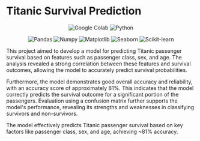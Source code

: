 # Titanic Survival Prediction

<p align="center">
  <img alt="Google Colab" src="https://img.shields.io/badge/Google_Colab-F9AB00?style=for-the-badge&logo=google-colab&logoColor=white" />
  <img alt="Python" src="https://img.shields.io/badge/-Python-3670A0?style=for-the-badge&logo=python&logoColor=ffdd54" />
</p>
<p align="center">
  <img alt="Pandas" src="https://img.shields.io/badge/-Pandas-333333?style=for-the-badge&logo=pandas" />
  <img alt="Numpy" src="https://img.shields.io/badge/Numpy-777BB4?style=for-the-badge&logo=numpy&logoColor=white" />
  <img alt="Matplotlib" src="https://img.shields.io/badge/-Matplotlib-000000?style=for-the-badge&logo=python" />
  <img alt="Seaborn" src="https://img.shields.io/badge/-Seaborn-3776AB?style=for-the-badge&logo=python&logoColor=white&size=40x40" />
  <img alt="Scikit-learn" src="https://img.shields.io/badge/scikit--learn-F7931E?style=for-the-badge&logo=scikit-learn&logoColor=white" />
</p>


This project aimed to develop a model for predicting Titanic passenger survival based on features such as passenger class, sex, and age. The analysis revealed a strong correlation between these features and survival outcomes, allowing the model to accurately predict survival probabilities.

Furthermore, the model demonstrates good overall accuracy and reliability, with an accuracy score of approximately 81%. This indicates that the model correctly predicts the survival outcome for a significant portion of the passengers. Evaluation using a confusion matrix further supports the model's performance, revealing its strengths and weaknesses in classifying survivors and non-survivors.

The model effectively predicts Titanic passenger survival based on key factors like passenger class, sex, and age, achieving ~81% accuracy.
